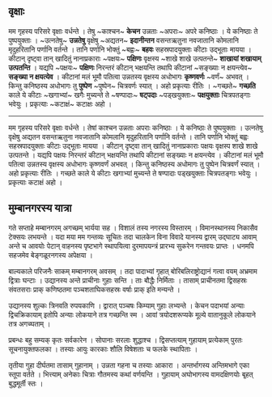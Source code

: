 ## वृक्षाः

मम गृहस्य परिसरे वृक्षाः वर्धन्ते । तेषु ~काश्चन~ **केचन**  उन्नताः  ~अपराः~ अपरे  कनिष्ठाः । ये कनिष्ठाः ते पुष्पयुक्ताः । ~उत्नतेषु~  **उन्नतेषु** वृक्षेषु  ~अद्यतन~ **इदानीन्तन** वसन्तऋतुना नवजातानि कोमलानि मृदुहरितानि पर्णानि वर्तन्ते । तानि पर्णानि भोक्तुं ~बह्वः~ **बहवः** सहस्रपादयुक्ताः कीटाः उद्भूताः मायया । कीटान् दृष्ट्वा तान् खादितुं नानाप्रकाराः ~पक्षयः~ **पक्षिणः** वृक्षस्य ~शाखे शाखे उत्पतन्ते~  **शाखायां शखायाम् उत्पतन्ति** । यद्यपि ~पक्षयः~ **पक्षिणः** निरन्तरं कीटान् भक्षयन्ति तथापि कीटानां  ~सङ्ख्याः न क्षयन्त्येव~   **सङ्ख्या न  क्षयत्येव** । कीटानां मलं भूमौ पतित्वा उन्नतस्य वृक्षस्य अधोभागः **कृष्णवर्णः**   ~वर्णं~ अभवत् । किन्तु कनिष्ठस्य अधोभागः तु **पुष्पेण** ~पुष्पेन~  चित्रवर्णः स्यात् । अहो प्रकृत्याः रीतिः । ~गच्छते~ **गच्छति** काले ये कीटाः ~खगाभ्यां~ खगैः  मुच्यन्ते ते ~षण्पादाः~  **षट्पदाः**  ~पड्खयुक्ताः~  **पक्षयुक्ताः** चित्रपतङ्गाः भवेयुः । प्रकृत्याः ~कटाक्षं~ कटाक्षः अहो ।


---

मम गृहस्य परिसरे  वृक्षाः वर्धन्ते । तेषां काश्चन उन्नताः अपराः  कनिष्ठाः । ये कनिष्ठाः ते पुष्पयुक्ताः । उत्नतेषु वृक्षेषु अद्यतन वसन्तऋतुना नवजातानि कोमलानि मृदुहरितानि पर्णानि वर्तन्ते । तानि पर्णानि भोक्तुं बह्वः सहस्रपादयुक्ताः कीटाः उद्भूताः मायया ।  कीटान् दृष्ट्वा तान् खादितुं नानाप्रकाराः पक्षयः वृक्षस्प शाखे शाखे उत्पतन्ते । यद्यपि पक्षयः निरन्तरं कीटान् भक्षयन्ति तथापि कीटानां सङ्ख्याः न  क्षयन्त्येव  । कीटानां मलं भूमौ पतित्वा उन्नतस्य वृक्षस्य अधोभागः कृष्णवर्णं अभवत् ।  किन्तु कनिष्ठस्य अधोमागः तु पुष्पेन चित्रवर्णं स्यात् । अहो  प्रकृत्याः रीतिः । गच्छते काले ये कीटाः खगाभ्यां मुच्यन्ते ते षण्पादाः पड्खयुक्ताः चित्रपतङ्गाः भवेयुः । प्रकृत्याः कटाक्षं अहो ।

##  मुम्बानगरस्य यात्रा

गते सप्ताहे मम्बानगरम् अगच्छम् भार्यया सह । विशालं तस्य नगरस्य विस्तारम् । विमानस्थानस्य निकासैव टेक्सयः लभयन्ते । यदा मया मम गन्तव्यः सूचितः तदा चालकेन विना विवादे यानस्य द्वारम् उद्घाट्य आवाम् अन्ते च आवयोः पेटान् वाहनस्य पृष्टभागे स्थापयित्वा दुरमापयन्त्रं प्रारभ्य सुकरेन गन्तवयः प्राप्तः । धनमपि सहजमेव बेङ्गळूरनगस्य अपेक्षया । 

बाल्यकाले परिजनैः साकम् मम्बानगरम् अवसम् । तदा पादाभ्यां गृहात् बोरिबलिराष्ट्रोद्यानं गत्वा वयम् अभ्रमाम द्वित्राः घन्टाः । उद्यानस्य अन्ते प्राचीनाः गुहाः सन्ति । ताः बौद्धैः निर्मिताः । तासाम् प्राचीनतमा द्विसहस्रः संवतसराः प्राक् कणिष्ठतमा पञ्चशताघिकसहस्रः वर्षाः प्राक् इति मन्यन्ते ।

उद्यानस्य शुल्कः त्रिनवति रुपयकाणि । द्वारात् पञ्चषः किम्याम् गुहाः लभ्यन्ते । केचन पदाभयां अन्याः द्विचक्रिकायाम्  इतोपि अन्याः लोकयाने तत्र गच्छन्ति स्म । आवां त्रयोदशरूप्यके मूल्ये वातानुकूले लोकयाने तत्र अगच्घताम् ।

प्रबन्धः बहु सम्यक् कृतः सर्वकारेन । सोपानाः सरलाः शुद्धाश्च । द्विसप्तत्याम् गुहायाम् प्रत्येकाम् पुरतः सूचनायुक्तफलका । तस्याः आयुः कारकाः शौलि विषेशताः च फलके स्थापिताः ।

तृतीया गुहा दीर्घतमा तासाम् गुहानाम् । उन्नता गहना च तस्याः आकारा । अन्तर्भागस्य अन्तिमभागे एका स्तूपा वर्तते । भित्त्याम् अनेकाः चित्राः गौतमस्य कथां वर्णयन्ति । गुहायाम् अघोभागस्य वामदक्षिणयोः बृ्हत् बुद्धमूर्ती स्तः ।

